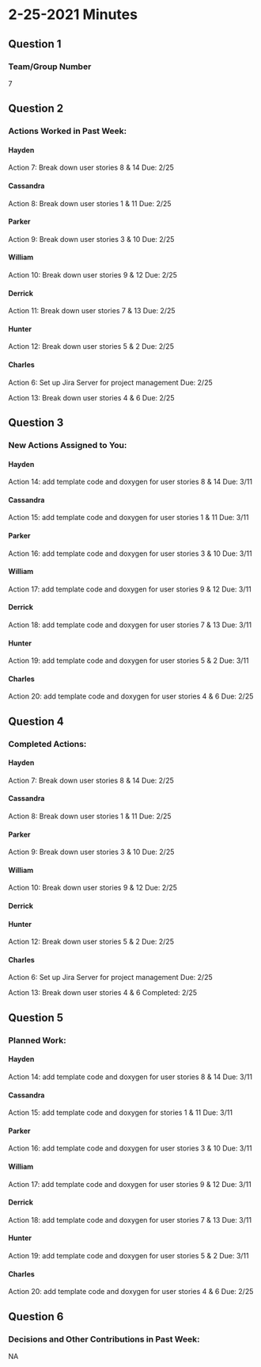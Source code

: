 # 2-25-2021 Minutes

## Question 1
### Team/Group Number

7
## Question 2
### Actions Worked in Past Week:

#### Hayden

Action 7: Break down user stories 8 & 14 Due: 2/25

#### Cassandra

Action 8: Break down user stories 1 & 11 Due: 2/25

#### Parker

Action 9: Break down user stories 3 & 10 Due: 2/25

#### William

Action 10: Break down user stories 9 & 12 Due: 2/25

#### Derrick

Action 11: Break down user stories 7 & 13 Due: 2/25

#### Hunter

Action 12: Break down user stories 5 & 2 Due: 2/25

#### Charles

Action 6: Set up Jira Server for project management Due: 2/25

Action 13: Break down user stories 4 & 6 Due: 2/25

## Question 3
### New Actions Assigned to You:

#### Hayden

Action 14: add template code and doxygen for user stories 8 & 14 Due: 3/11

#### Cassandra

Action 15: add template code and doxygen for user stories 1 & 11 Due: 3/11

#### Parker

Action 16: add template code and doxygen for user stories 3 & 10 Due: 3/11

#### William

Action 17: add template code and doxygen for user stories 9 & 12 Due: 3/11

#### Derrick

Action 18: add template code and doxygen for user stories 7 & 13 Due: 3/11

#### Hunter

Action 19: add template code and doxygen for user stories 5 & 2 Due: 3/11

#### Charles

Action 20: add template code and doxygen for user stories 4 & 6 Due: 2/25

## Question 4
### Completed Actions:

#### Hayden

Action 7: Break down user stories 8 & 14 Due: 2/25

#### Cassandra

Action 8: Break down user stories 1 & 11 Due: 2/25

#### Parker

Action 9: Break down user stories 3 & 10 Due: 2/25

#### William

Action 10: Break down user stories 9 & 12 Due: 2/25

#### Derrick



#### Hunter

Action 12: Break down user stories 5 & 2 Due: 2/25

#### Charles

Action 6: Set up Jira Server for project management Due: 2/25

Action 13: Break down user stories 4 & 6 Completed: 2/25


## Question 5
### Planned Work:

#### Hayden

Action 14: add template code and doxygen for user stories 8 & 14 Due: 3/11

#### Cassandra

Action 15: add template code and doxygen for stories 1 & 11 Due: 3/11

#### Parker

Action 16: add template code and doxygen for user stories 3 & 10 Due: 3/11

#### William

Action 17: add template code and doxygen for user stories 9 & 12 Due: 3/11

#### Derrick

Action 18: add template code and doxygen for user stories 7 & 13 Due: 3/11

#### Hunter

Action 19: add template code and doxygen for user stories 5 & 2 Due: 3/11

#### Charles

Action 20: add template code and doxygen for user stories 4 & 6 Due: 2/25

## Question 6
### Decisions and Other Contributions in Past Week:

NA
